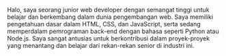 Halo, saya seorang junior web developer dengan semangat tinggi untuk belajar dan berkembang dalam dunia pengembangan web. Saya memiliki pengetahuan dasar dalam HTML, CSS, dan JavaScript, serta sedang memperdalam pemrograman back-end dengan bahasa seperti Python atau Node.js. Saya sangat antusias untuk berkontribusi dalam proyek-proyek yang menantang dan belajar dari rekan-rekan senior di industri ini.
